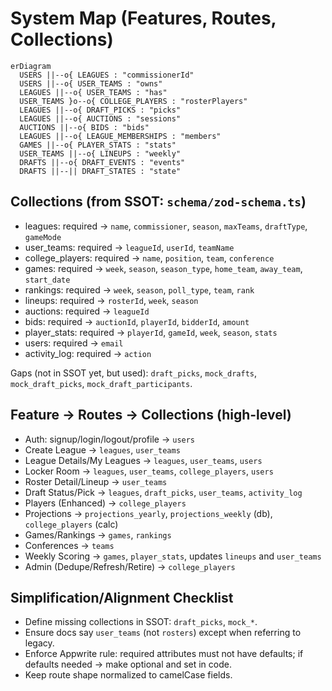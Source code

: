 # System Map (Features, Routes, Collections)

```mermaid
erDiagram
  USERS ||--o{ LEAGUES : "commissionerId"
  USERS ||--o{ USER_TEAMS : "owns"
  LEAGUES ||--o{ USER_TEAMS : "has"
  USER_TEAMS }o--o{ COLLEGE_PLAYERS : "rosterPlayers"
  LEAGUES ||--o{ DRAFT_PICKS : "picks"
  LEAGUES ||--o{ AUCTIONS : "sessions"
  AUCTIONS ||--o{ BIDS : "bids"
  LEAGUES ||--o{ LEAGUE_MEMBERSHIPS : "members"
  GAMES ||--o{ PLAYER_STATS : "stats"
  USER_TEAMS ||--o{ LINEUPS : "weekly"
  DRAFTS ||--o{ DRAFT_EVENTS : "events"
  DRAFTS ||--|| DRAFT_STATES : "state"
```

## Collections (from SSOT: `schema/zod-schema.ts`)

- leagues: required → `name`, `commissioner`, `season`, `maxTeams`, `draftType`, `gameMode`
- user_teams: required → `leagueId`, `userId`, `teamName`
- college_players: required → `name`, `position`, `team`, `conference`
- games: required → `week`, `season`, `season_type`, `home_team`, `away_team`, `start_date`
- rankings: required → `week`, `season`, `poll_type`, `team`, `rank`
- lineups: required → `rosterId`, `week`, `season`
- auctions: required → `leagueId`
- bids: required → `auctionId`, `playerId`, `bidderId`, `amount`
- player_stats: required → `playerId`, `gameId`, `week`, `season`, `stats`
- users: required → `email`
- activity_log: required → `action`

Gaps (not in SSOT yet, but used): `draft_picks`, `mock_drafts`, `mock_draft_picks`, `mock_draft_participants`.

## Feature → Routes → Collections (high-level)

- Auth: signup/login/logout/profile → `users`
- Create League → `leagues`, `user_teams`
- League Details/My Leagues → `leagues`, `user_teams`, `users`
- Locker Room → `leagues`, `user_teams`, `college_players`, `users`
- Roster Detail/Lineup → `user_teams`
- Draft Status/Pick → `leagues`, `draft_picks`, `user_teams`, `activity_log`
- Players (Enhanced) → `college_players`
- Projections → `projections_yearly`, `projections_weekly` (db), `college_players` (calc)
- Games/Rankings → `games`, `rankings`
- Conferences → `teams`
- Weekly Scoring → `games`, `player_stats`, updates `lineups` and `user_teams`
- Admin (Dedupe/Refresh/Retire) → `college_players`

## Simplification/Alignment Checklist

- Define missing collections in SSOT: `draft_picks`, `mock_*`.
- Ensure docs say `user_teams` (not `rosters`) except when referring to legacy.
- Enforce Appwrite rule: required attributes must not have defaults; if defaults needed → make optional and set in code.
- Keep route shape normalized to camelCase fields.
